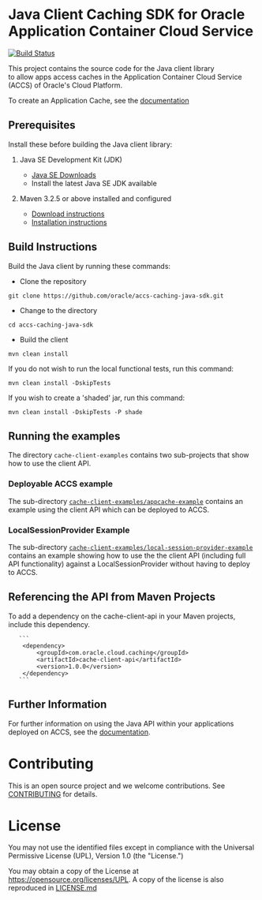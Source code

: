 # Java Client Caching SDK for Oracle Application Container Cloud Service

[![Build Status](https://travis-ci.org/oracle/accs-caching-java-sdk.svg?branch=master)](https://travis-ci.org/oracle/accs-caching-java-sdk)

This project contains the source code for the Java client library  
to allow apps access caches in the Application Container Cloud Service (ACCS) of Oracle's Cloud Platform.

To create an Application Cache, see the [documentation](http://www.oracle.com/pls/topic/lookup?ctx=cloud&id=CACHE-GUID-9E86E21F-E84C-4F2D-B101-FD461C8A0455)

## Prerequisites

Install these before building the Java client library:

1. Java SE Development Kit (JDK)

     - [Java SE Downloads](http://www.oracle.com/technetwork/java/javase/downloads/index.html)
     - Install the latest Java SE JDK available

2. Maven 3.2.5 or above installed and configured

   - [Download instructions](https://maven.apache.org/download.cgi)
   - [Installation instructions](https://maven.apache.org/install.html)


## Build Instructions

Build the Java client by running these commands:

  - Clone the repository

   ```
   git clone https://github.com/oracle/accs-caching-java-sdk.git
   ```

  - Change to the directory

   ```
   cd accs-caching-java-sdk
   ```

  - Build the client

   ```
   mvn clean install
   ```

   If you do not wish to run the local functional tests, run this command:

   ```
   mvn clean install -DskipTests
   ```

   If you wish to create a 'shaded' jar, run this command:

   ```
   mvn clean install -DskipTests -P shade
   ```

## Running the examples

The directory ``cache-client-examples`` contains two sub-projects that show how to use the client API.

### Deployable ACCS example

The sub-directory [``cache-client-examples/appcache-example``](cache-client-examples/appcache-example) contains an example using the client API which can be deployed to ACCS.

### LocalSessionProvider Example

The sub-directory  [``cache-client-examples/local-session-provider-example``](cache-client-examples/local-session-provider-example) contains an example showing how to use the
the client API (including full API functionality) against a LocalSessionProvider without having to deploy to ACCS.

## Referencing the API from Maven Projects

To add a dependency on the cache-client-api in your Maven projects, include
       this dependency.

       ```
        <dependency>
            <groupId>com.oracle.cloud.caching</groupId>
            <artifactId>cache-client-api</artifactId>
            <version>1.0.0</version>
        </dependency>
       ```

## Further Information

For further information on using the Java API within your applications deployed on ACCS, see 
the [documentation](http://www.oracle.com/pls/topic/lookup?ctx=cloud&id=CACHE-GUID-9E86E21F-E84C-4F2D-B101-FD461C8A0455).

# <a name="contrib"></a> Contributing

This is an open source project and we welcome contributions. See [CONTRIBUTING](./CONTRIBUTING.md) for details.

# <a name="license"></a> License

You may not use the identified files except in compliance with the Universal Permissive License (UPL), Version 1.0 (the "License.")

You may obtain a copy of the License at https://opensource.org/licenses/UPL. A copy of the license is also reproduced in [LICENSE.md](./LICENSE.md)
